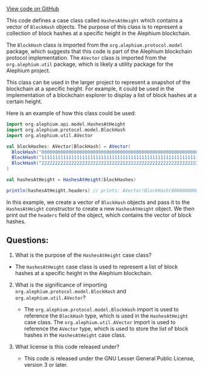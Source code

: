 [View code on GitHub](https://github.com/alephium/alephium/api/src/main/scala/org/alephium/api/model/HashesAtHeight.scala)

This code defines a case class called `HashesAtHeight` which contains a vector of `BlockHash` objects. The purpose of this class is to represent a collection of block hashes at a specific height in the Alephium blockchain. 

The `BlockHash` class is imported from the `org.alephium.protocol.model` package, which suggests that this code is part of the Alephium blockchain protocol implementation. The `AVector` class is imported from the `org.alephium.util` package, which is likely a utility package for the Alephium project.

This class can be used in the larger project to represent a snapshot of the blockchain at a specific height. For example, it could be used in the implementation of a blockchain explorer to display a list of block hashes at a certain height. 

Here is an example of how this class could be used:

```scala
import org.alephium.api.model.HashesAtHeight
import org.alephium.protocol.model.BlockHash
import org.alephium.util.AVector

val blockHashes: AVector[BlockHash] = AVector(
  BlockHash("0000000000000000000000000000000000000000000000000000000000000000"),
  BlockHash("1111111111111111111111111111111111111111111111111111111111111111"),
  BlockHash("2222222222222222222222222222222222222222222222222222222222222222")
)

val hashesAtHeight = HashesAtHeight(blockHashes)

println(hashesAtHeight.headers) // prints: AVector(BlockHash(0000000000000000000000000000000000000000000000000000000000000000), BlockHash(1111111111111111111111111111111111111111111111111111111111111111), BlockHash(2222222222222222222222222222222222222222222222222222222222222222))
```

In this example, we create a vector of `BlockHash` objects and pass it to the `HashesAtHeight` constructor to create a new `HashesAtHeight` object. We then print out the `headers` field of the object, which contains the vector of block hashes.
## Questions: 
 1. What is the purpose of the `HashesAtHeight` case class?
   - The `HashesAtHeight` case class is used to represent a list of block hashes at a specific height in the Alephium blockchain.

2. What is the significance of importing `org.alephium.protocol.model.BlockHash` and `org.alephium.util.AVector`?
   - The `org.alephium.protocol.model.BlockHash` import is used to reference the `BlockHash` type, which is used in the `HashesAtHeight` case class. The `org.alephium.util.AVector` import is used to reference the `AVector` type, which is used to store the list of block hashes in the `HashesAtHeight` case class.

3. What license is this code released under?
   - This code is released under the GNU Lesser General Public License, version 3 or later.